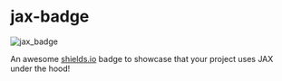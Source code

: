 # jax-badge

![jax_badge][jax_badge_link]

An awesome [shields.io](https://shields.io/) badge to showcase that your project uses JAX under the hood!

[jax_link]: https://github.com/google/jax
[jax_badge_link]: https://img.shields.io/badge/JAX-Accelerated-blue.svg?style=flat-square&logo=data:image/svg+xml;base64,iVBORw0KGgoAAAANSUhEUgAAAPoAAACRCAMAAADdAVWWAAAB9VBMVEUAAACzu9bivuuyxsO0xunc39%2FCzub4%2FOm7tcnT1tvm6%2BP9%2F%2Bvf4%2BH9%2F%2B3T1Nyxvrvp8OXz9%2BYBV9bi5%2BL6%2F%2BTY3N7s9OVhAJfJudHS097MwtPn7eVZAJPOxtW9y%2Be2xcHF0OXBz8zM1eQcYNfFr82xo8NZkfS2v9nR193g4Ofgyuhel%2FecJ7DrgP0AaVwqVsYAeWsmppqdL7GXAK1qG5o0Z9Yba1%2Fsdv%2Bww%2BpKkPgXe23GsdAPaV1Sk%2FmpuuLBpsubF68AXU0Ac2IST8riuu0AV0VlmvUhU8ahwLudsq6rvLsBopXujP4uqJxAXsQ1dGm7tcZunvVsJJsAPMQfpZk2qp6iPbWjt7S%2Fnsq3kcNnoP%2BFpZ27mcYle2ugS7OWr6mrtdUAR8Wtxsmparmyf7%2Btd7x7npNXjH6pv%2BvsoPrns%2FOPq6MAY0fqqveRsPLau%2BTRsd14pPWyh77ulvyyxdxoAJxJhncAblBrEJvTutxmM5ZuloqavP%2BmYrcqrqJkkISgrdaHq%2FSju%2B67icmkWbWbt%2FHAk86owve0csStWL6nTrl8q%2F%2BMm9RMaMmKs%2F%2BWo9VYd9V%2Bjs%2B6fsqwZcE7gWuRv7dltKZunJPXxOfNxdVsgMx%2Fu69Jrp%2FCz9Augnb2rP%2B%2Fyetsh9yZgralkr2JaK15SaN%2BluXCwqHxAAAAK3RSTlMA3%2FTM9IjHKeGlYAx4FLDfSzb%2Bax6WQv7mu9ZV%2Fsjm4tLJ%2Fv70%2Fv7p4v7amm40kQAAEctJREFUeNrMmoFLG8sWxpdS67Oqz6CKVlprKYVWHcIuuGbXkM1ghCwBFSDRF5OAVaNaa1slD8kTedW2bYUCtWAFru2fejNrPWbcOZPtLWT244J4r3Phm505v5nzjaZSHT9vo3p0C9X3QQ3V0Hd83NOIFhb13o5jir3cNlHt2Hc1RO3PxpFB4%2BbGq%2Fuhsd72JT6KaOb7OCZze8kYaNfEavlhogN3jPcwZYoV%2BRDDnMfWN3AL%2B1njawuyjqbRYebmG0OHKVOsO%2F95gnzy0ddyC1njcasmUtfuOKZd29BhyhTr7v%2FQjx7%2FKbUwphunXZpA%2FZv4jE2vGrpuPO7V1Kv9AbrP4y8bWKh5X%2BjX%2FHqWQYdtJLxhp22aerXgH30UqXFgoabsPcE6ktW4IhunG4n%2BMIAN%2B%2Bixd9sSC8eedd143yMAm4wK3ow5WfWAazuRg01ugXkf6AwOtsw%2BG8WGqQdcZD2GfvRJGdiYBSao1kHBBt6VAQ7Ahlb3BmC79p5oDQg2k4ENmbIQgW0m%2FjMjZfMYePjUFRhsz2EcTJk6sGGKvQxogQGu%2BzfAxk2ZQrB9%2BQOwgZx6wPU0Ahs%2FZarUOonXuLfbjS2AhyMAXOctE6fCIgyDKVOlrpPRoGDDLfCA65OBjRsEZwIV6sdvbDjYgM2ch499v9aRjAor3IzBlKnQQwxsM0HB5qvWg1KwCaZMDeB6ZDe2TEALUK29XlX3DwkVDrhxKgHX%2BQA%2FvAcDG79thxjYglFBNeD6%2FhxsnO61ax0ysGUdGKcYcK3e4T3u%2B6fWsIm93ZCBTWSBAa5Dk4BtcxGZMb35gBv8Mo%2Fp9XQG0zhuwfjX4AY6btd2%2FENgypqr7kfrk4jWH53PoTovOpj1lafTqJ6yO65Y2ftNB1scQ%2Fr%2F3fQLTKlqAvOgJ%2BwNE6VCAg6Avs0%2BpBxsoD2a30rNToiVzJ0a4r2%2BuGjsoFQorsKUKS7xnWhXajT2botE3VkyRUSaSlbmDGGlLto192ImmtsLhmEDE9WCvQ%2BPW%2BaXqUXP0qkJItREqrQiBHSi9q8dO4OAbcx4brNhyAm4eYpMSuKWKrEskjtMThHE%2FJzu%2BC0wZ7qxOm0iJ1%2FdWIApU3mIHzx5gtc4akUtWnYx6xOptSXBYdw%2B8NrrokqXsY3aXzhFmxsFt92magi%2FscUnyzXrUYuU1pLIkp8i7mffpfXNwmV3%2FXjHFGcVrA7ClKm7sMu6UmliRWuiF%2B4EtuCTh75qrdtZ53IOlrbNmyffq03u2DBlqk6xHTKwfYt6skh%2BC610POA8w4tX9rL74qyC%2FRUAThXYeiVge5v3PjoTdSvJQIBjy9x2rpf%2BpunLKoACADgEbOreEbxeptFfsshZOokCbuuIa60m2G6GgrcrzCrYfzoAwEEjXnncAmCj1rX3XBW8o4DzLWQOcNDSgY0BvwHY1MYtALYcAece4AhBAbdQ%2F52P%2BTWwYYqyCga4rM2mTFHodldW4yoUrHuAy6cwwCXdTxA3vlnid3BxB2vpAODwqFVR3FKCj34py50lmHUAnMPABvYAcEhLB1YI8iZBTdwys1fgjDPAlfCjfO6joXP7F%2BTo%2BxlxVgF1AXlWoRxsIEsCOPKNAc4DG7jjAMeBzUeD5j%2BmaUMP73EAW731ak4OOLDCiQHOFGUVMFU42JTELXVgkwIONJd1eLDV3eMY4Diw3QCcM9CuMm7BwQailQaAcziw8YDzZRVQFpsPtp6gYANZZCuPH%2BXdU8FtDADHg42%2F5X2%2BryBuEXfeWVcKnPNyZ5NErGQ5MWZj7dnFbQCbvxIUFyLNfiA3Oi%2FWzPxyQWzcImslMouIpPdX0f7sKySrYEf5%2FSaDrVXWeS8RzDv9yy2lEeXODZ8z2O02OivGeW%2Bz3xHEcbC5FYp89XzLv7EVP5XKH4n9sXaUfYAt%2BK8doQFbfLJylkb2%2BsWI1rEmB5w4WFg9Rj67MrAhXSmaOxRX%2BFy%2F1j6MAi5ZhRucr0HrtafHsDg6LGD7FqVlV2DdomVWkIa2pIATcJ0FDk7RFm6Fz4MqwIbGLZZF0mvE8lt3vYI0UkHDmPKc6MS2smDoLIoSvqOIhCluuWzBCpznLwtS5DfDGN2%2BvLGxH6rjllZZ3MI%2BNyvlglPN8NXM4WFMYU6YPOrex4dTjcq4BXV%2BcrXJqQtnWWjTDF3tFxe%2FweWXwB8kj1wLVulDgu6GcQszegNwFq2MXPfu88HCGEger5M4%2FPmIerBZV1ZzVb43l64rSMMUB1z9smZ%2B4XfIGMMat4B1DnAWPasvSN2lQGEMJI9wqAtt3PLO60rB3q7%2FjbpcQeqqyF8b8Mkj34JVHbfgYANduAUf2AASuaQccFzyCIJehopnoZEP8riFb8ES6wbYQC1VtEVZgDAGkkdBNKMibpG8IyA8zqhbphaAjRM7yjd4bSBq0ALg2OE9RO8I9jyjfAv2V75e8ReknnxKCjgueRRkjMrfESBxC9zUzqjl%2FRSctEcK8jCGW951QGMt2LCBreA%2FtVdcyoMtIOBYGANg4%2BRljCF9RwACwFl0uFPIijJa6Rjg%2BOSRB5wCsMm6UlTYknIvojQvLkit8jBmLAtg82WMoX1HcANwFyNYU%2FcM807oXJZPHnnAjQ20h%2FEdAS%2FqVkpIQWKAm5gSigGuaBtYe%2Fb5UbPfEXyIzyAa3StHC0LRw%2BU2%2FP%2BYf%2FFfRC9ygmewkDH%2B07il%2B%2BEdVIN%2FF3cW3o0kRxh%2Fi2amZWaQzE9nupF1tmzpKdYZjkHW8TLzriGcGJeZd%2F%2FOTGetlNQ93zdSh%2BpBctdHNd3VP01VfTUVuI%2FgQAjZry%2Bf3RsCdm%2FXzjXIdu7qhvboEc68Xy21ZfNXyA6fetlAyi29g7CPYKIl4WkT8SdD8VveNhG%2FxzSP3T%2BhXb9pu%2BvlpBVi7e7pGous1OyTeAuwePo%2BWht%2F%2BpDJNj%2FrdlCs37xd9x9n81zt0kabcgvyLhG%2Fdy%2BeQGvp80ex5lG9usAb3sGvLpZs7tvdUXuqtPA%2BgvvIvfGJ9MQ48vw%2Bl20e0TuK5MXVscrEUheWazs6OvaXFdpHMIQ3dugJWmuJP%2BOaxw%2F5d%2B8ErdWvOeZCSnle%2B35doeWWp3Hk3X0SCk9OMtkm%2BA2%2F0givpJ%2F%2FyR6%2F0NLuDuV7ynygFeSN7Y8smmEotIw%2F4ppHMwUrqUkbaVMZc2G6tkPZ7lclhTXIteCNJaFw7zcu25REtFjO09j0H%2Bzx61ix2unGwsCWgGDDocDB1taaOd2OWXls5eUHzGYCtozvS%2Bv%2Fz2BztKJTxrKKT6pNsBDAVXKwZUwDHC%2B3YLA9TSc42Ngkrox1Sw%2BN%2FGHhpUbqwqvMpqtwF8D5lVuswJbwA5u5zXIIrArMzIVp8VwHXLk12BI2YDutiGYGt%2Fr%2Ff1OhL0v5txXU%2BYFNTACHZZscbC0MbAk2sER%2Bx0gK1pCGoGYSi1aIxexNV4CrzKuPwBJsQz5gM0EulUex%2FAFHXRCvNcBx2SaM5vEWBrbTfGCJ%2BfNNKo%2Bgccy%2BFULAJoDDss3%2FOtjMFKxUHsWkD96%2BFeJsn3gugKvzl23exxubbsFg8xsxKZalY3RaNc5h9YMt2ARwFf9JsInF2Y93AZtWYzRf3zHgbMEmgGvwBRveWBYKviMmxaTG6CjNo2kObAjHbMZgE8DV8JQOi2aSvMA%2F3k11iwDOlIZgfRvMSnGwie12c1Ul8HWn91N3Y8c9rUWBDay5oXCejZiUndUAdxP2w%2FNqhOvCvkEwzNgFG7DauYZZlIQd7HXBNgHsafppAiy13C9oEpfUGE1pSH5a1hrWvB7qg3YwBO3lrs9jQ54W%2Bzz9DK89%2BwQbzrzzfvgiDja06TOhw4PAemf%2FCDf9cF9sKtzpbT0jro4RDGO5DsCm7JPuH%2BGux6SdzmibJioIzuazvTCaQ6yPoCsWgD39P6PS%2BeVuOiWzG8b69UtY%2B%2FIZFHVysLHi6SmS0rnL5blSOs9tA%2BVgOwdu%2BL%2FGAuEP0k%2FPcjsEHAfbp%2FA8zIQ%2Bon0EVJ77uXLd7I26Smcny690PdKnwkr66X0BtkLAcTb%2FkYcC7iNQ6iUizx02dYxKtEtHTDrau5l0frtd5DLbwKO1BgEOl1t4NP%2FKZZuqNwx3hIzEvBr9KdiQpvVIW%2FJuoEeUMWZDFeoepK0QMziaQ4O8j8B1XR1rtO2mjrHzRJJnpSQPo3V%2BK8WIzDYw2uhgzyhphaDR%2FEdf2aaSeWD1kj5zqzP8s%2F%2BISeMlRY1lSMpsAy%2F9OuwULrUD21kSCn%2FMNMgxea4H4PzKLRm1h56l%2BXmgcyVg9JvAUZoQ1B9Oyi08mmf4PAKR50LAfa5uguwQYGDL%2BCsJCQFbuCdzbob%2FAmZVeDVPrmNgG7QLhSwxExsl94vqDcuaS3Cal1u0BniJZvUEZbaBNpQOj94qCnGwIWOhIB3%2BCnDDBHDqpArYzhOwGbIHycNn%2FQsEcIYowizG4HILj%2BZZckFM5YgbPp%2FKB3CdHGxCNL3G6CRzjpUCnFZ5BLov2kdgB7ZTCmzZgkUCOJm55Qs2TeIk0awuE0P6KcUJmKvaYQm2U0zdIpu%2BArgBX8B1DlCwSXDnlJeUbDMZ6PGWfho9F9Jt4NdHQMGGlsx5BErH2IPVS5lAvewLNjHRMbobqX4PA%2BmnoiBS9tI%2BglkWCkTdIo7nNUpO3QRKzpL37GTZUJVqFkjI5eneBHI0gOyN9RGQO27GT7apGwdcDwAbGv8sYdzallRgM6SfciGAqckUbL%2BesnmP%2FSgbbLLtdFaqexO4AcrLLWii6I%2Fmq6G6PN1nlYsBA3AUbL32YDN9p4DrDISn8u0j0JCd%2FNbzOMX%2B5uTA3wBctR3Y6HusPodBRskxwAVYVkrApmUg3H54F2xA%2BumYOQ0BnH1Wyn9KpinzoID7mfUR%2FAHOjG51Hyi4PP8qYNOHGGxVWaleAjaSleqFayLb1Kz%2FW5ir6g9fj7GsFJ52%2FnG3CiMg%2FfRoIZVizIE%2BaBd24bVdF%2FDas2Zg3waOb1oD7cDDM9DofHg4wOb7Z%2FCJqTe4dXPR3wGbT80HwVLwcSoyD9Yii2DXXdtOij8Vxe3XgG15%2FQ3%2BKkDl9Z4RZEng%2BYcXuFWRqLcFx5YXx4JobfoxWosEwXyljGwTWd2bLaNXvK0pCWJdyTZj4QAwY7aBMhkxWer6B2wytTQJliLzqQhYch%2BZSs%2BYJvMIgG0dvdLuaaNNb11IgXPrL%2F3UTEZMbpyPINcfpyahf4tz5JH94s11n%2FJ%2B9d4to8D3LXsB16vzkH5qJh87rZkeg%2F5NL8O1YGo%2BCh%2FZ56brItvEVvK2aRRs%2B7vuNvhdAy79ZF%2F7aXhFjnUUH2v2yB4YR15km9iK9jbBbX%2FzJf7GU8mlAJN%2B4npz%2FX58rOfYsX6MH1ms3%2FBcZJvY1r2G2z6qKgvAhaLPB%2BgcTjyJq%2Fw9OdaWN4E5I3VnPn34xRfb0bYrwIFGCS79bHVIb8mqID7WVjdBNJi626%2BBLS8deakLOOB8U1LP0ogLFX6zDTSwiW1etDvWKfLIhrXcXJ468q3v5MhTwLXmuAAAZxZjjI8Tb1yyOtZzvoATsBXlqbTKD3DG%2BOedI%2FxLCrB70B5w%2BJGpdIWAzShxWgHOgS40skq2AhzqGeWAC0atboKsJJUJNmj1PoATF4rynG0QVsUY3EhVwQBneROks0bi1hWgpX0Nb7rR5HcOcqE%2BxgdN4%2F7wOhy2EXKsl9hN8K%2BENJhHAAwDrul1JvXQak7J9JnDSVQB6%2B0BByyautS%2FUn7AYEOAA74nVQoW9H1u54Om8YjJaqtjHfUFXGZKJjAAOPoGB75rUHqcAw43SFcu2R3rRXwkUiozi8GGrIYBTqVgNTYL4HCiXz0yqPsqIsd6kRxrdhO4gANgswcc7uxvBIn%2BTLcBFkOse8WONXxDXWaPTAEOZ6Ug4Io54JALJVPkSwoO0XiW7Y9YHWsKODcVCfr0LAF3Jfk34AIAnBRjyCSuUgY4dhNECOCaOdiAbRptH%2FW2ptcft0EXFOB6vC2QpHK39R2TEU%2BLjrk%2F5aPea%2F%2FMVYG1yOR0DGeleK7qIrCmvVchK%2FEczsDA1NVK9u6wfxW0A6us1rZZju0tKYa2gbhQvb0K2oFc0PwD7Ttm0p6D%2BIsAAAAASUVORK5CYII%3D
